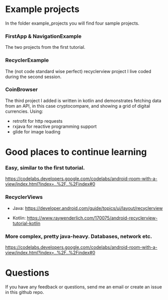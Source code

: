 # Example projects

In the folder example_projects you will find four sample projects.

### FirstApp & NavigationExample

The two projects from the first tutorial.

### RecyclerExample

The (not code standard wise perfect) recyclerview project I live coded during the second session.

### CoinBrowser

The third project I added is written in kotlin and demonstrates fetching data from an API, in this case cryptocompare, and showing a grid of digital currencies.
Using:

- retrofit for http requests
- rxjava for reactive programming support
- glide for image loading

# Good places to continue learning

### Easy, similar to the first tutorial.

https://codelabs.developers.google.com/codelabs/android-room-with-a-view/index.html?index=..%2F..%2Findex#0

### RecyclerViews

- Java: https://developer.android.com/guide/topics/ui/layout/recyclerview

- Kotlin: https://www.raywenderlich.com/170075/android-recyclerview-tutorial-kotlin

### More complex, pretty java-heavy. Databases, network etc.

https://codelabs.developers.google.com/codelabs/android-room-with-a-view/index.html?index=..%2F..%2Findex#0

# Questions

If you have any feedback or questions, send me an email or create an issue in this github repo.
